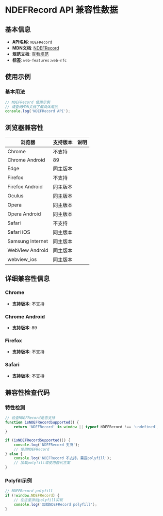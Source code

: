 # NDEFRecord API 兼容性数据

## 基本信息

- **API名称**: `NDEFRecord`
- **MDN文档**: [NDEFRecord](https://developer.mozilla.org/docs/Web/API/NDEFRecord)
- **规范文档**: [查看规范](https://w3c.github.io/web-nfc/#dom-ndefrecord)
- **标签**: `web-features:web-nfc`

## 使用示例

### 基本用法

```javascript
// NDEFRecord 使用示例
// 请查阅MDN文档了解具体用法
console.log('NDEFRecord API');
```

## 浏览器兼容性

| 浏览器 | 支持版本 | 说明 |
|--------|----------|------|
| Chrome | 不支持 |  |
| Chrome Android | 89 |  |
| Edge | 同主版本 |  |
| Firefox | 不支持 |  |
| Firefox Android | 同主版本 |  |
| Oculus | 同主版本 |  |
| Opera | 同主版本 |  |
| Opera Android | 同主版本 |  |
| Safari | 不支持 |  |
| Safari iOS | 同主版本 |  |
| Samsung Internet | 同主版本 |  |
| WebView Android | 同主版本 |  |
| webview_ios | 同主版本 |  |

## 详细兼容性信息

### Chrome

- **支持版本**: 不支持

### Chrome Android

- **支持版本**: 89

### Firefox

- **支持版本**: 不支持

### Safari

- **支持版本**: 不支持

## 兼容性检查代码

### 特性检测

```javascript
// 检查NDEFRecord是否支持
function isNDEFRecordSupported() {
    return 'NDEFRecord' in window || typeof NDEFRecord !== 'undefined';
}

if (isNDEFRecordSupported()) {
    console.log('NDEFRecord 支持');
    // 使用NDEFRecord
} else {
    console.log('NDEFRecord 不支持，需要polyfill');
    // 加载polyfill或使用替代方案
}
```

### Polyfill示例

```javascript
// NDEFRecord polyfill
if (!window.NDEFRecord) {
    // 在这里添加polyfill实现
    console.log('加载NDEFRecord polyfill');
}
```

